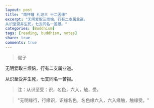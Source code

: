 ```yaml
---
layout: post
title: "南怀瑾 札记三 十二因缘"
excerpt: "无明爱取三烦恼，行有二支属业道。
从识至受并生死，七支同名一苦报。"
categories: [Buddhism]
tags: [reading, buddhism, notes]
share: true
comments: true
---
```


> 偈子

无明爱取三烦恼，行有二支属业道。

从识至受并生死，七支同名一苦报。

> 注：从识至受：识，名色，六入，触，受。

> "无明缘行，行缘识，识缘名色，名色缘六入，六入缘触，触缘受。"

